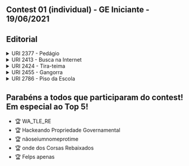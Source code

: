 ## Contest 01 (individual) - GE Iniciante - 19/06/2021

## Editorial

<details>
    <summary>URI 2377 - Pedágio</summary>
<div markdown=1>

    OBI - Olimpíada Brasileira de Informática 2010 Fase 1 Nível 1 

```cpp
#include<bits/stdc++.h>

using namespace std;

int main(){
    int l, d, k, p, custoTotal=0, qtdPedagios=0;

    scanf("%d %d", &l, &d);
    scanf("%d %d", &k, &p);

    custoTotal = custoTotal + l*k;

    qtdPedagios = qtdPedagios + (l/d);

    custoTotal = custoTotal + (qtdPedagios*p);

    printf("%d\n", custoTotal);

    return 0;
}
``` 

</div>
</details>

<details>
    <summary>URI 2413 - Busca na Internet</summary>

<div markdown=1>

    OBI - Olimpíada Brasileira de Informática 2012 Fase 1 Nível Júnior 

```cpp
#include<bits/stdc++.h>

using namespace std;

int main(){
    int t, pessoasLink3=0, pessoasLink2=0, pessoasLink1=0;

    cin >> t;

    pessoasLink3 = t;
    
    pessoasLink2 = 2*pessoasLink3;

    pessoasLink1 = 2*pessoasLink2;

    printf("%d\n", pessoasLink1);

    return 0;
}
``` 

</div>
</details>


<details>
    <summary>URI 2424 - Tira-teima</summary>
    

<div markdown=1>
   
    OBI - Olimpíada Brasileira de Informática 2012 Fase 2 Nível

```cpp
#include<bits/stdc++.h>

using namespace std;

int main(){
    int x, y, largura=432, altura=468;

    cin >> x >> y;

    if(x>=0 && x<=largura){

        if(y>=0 && y<=altura){
            cout << "dentro" << endl;
        }
        else{
            cout << "fora" << endl
        }

    }
    else{
        cout << "fora" << endl;
    }

    return 0;
}
``` 

</div>
</details>

<details>
    <summary>URI 2455 - Gangorra</summary>

<div markdown=1>

    OBI - Olimpíada Brasileira de Informática 2014 Fase 1 Nível Júnior

```cpp
#include<bits/stdc++.h>

using namespace std;

int main(){
    int p1, c1, p2, c2, ladoEsquerdo, ladoDireito;

    scanf("%d %d %d %d", &p1, &c1, &p2, &c2);

    ladoEsquerdo = p1*c1;
    
    ladoDireito = p2*c2;

    if(ladoEsquerdo==ladoDireito){
        cout << "0" << endl;
    }
    else if(ladoEsquerdo>ladoDireito){
        cout << "-1\n";
    }
    else{
        cout << "1" << endl;
    }

    return 0;
}
``` 

</div>
</details>

<details>
    <summary>URI 2786 - Piso da Escola</summary>

<div markdown=1>

    OBI - Olimpíada Brasileira de Informática 2018 - Fase 1

```cpp

#include<bits/stdc++.h>

using namespace std;

int main() {

  int l, c;

  cin >> l >> c;

  int tipo2 = ((l-1)+(c-1))*2;

  int tipo1 = (l*c) + ((l-1)*(c-1));

  cout << tipo1 << endl << tipo2 << endl;

  return 0;
}

``` 

</div>
</details>

## Parabéns a todos que participaram do contest! Em especial ao Top 5!

- 🏆 WA_TLE_RE 
- 🏆 Hackeando Propriedade Governamental 
- 🏆 nãoseiumnomeprotime 
- 🏆 onde dos Corsas Rebaixados 
- 🏆 Felps apenas
